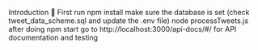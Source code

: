 Introduction 🚀
First run 
npm install
make sure the database is set (check tweet_data_scheme.sql and update the .env file)
node processTweets.js
after doing npm start
go to http://localhost:3000/api-docs/#/ for API documentation and testing

